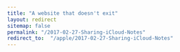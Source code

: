 ```yaml
---
title: "A website that doesn't exit"
layout: redirect
sitemap: false
permalink: "/2017-02-27-Sharing-iCloud-Notes"
redirect_to:  "/apple/2017-02-27-Sharing-iCloud-Notes"
---
```

